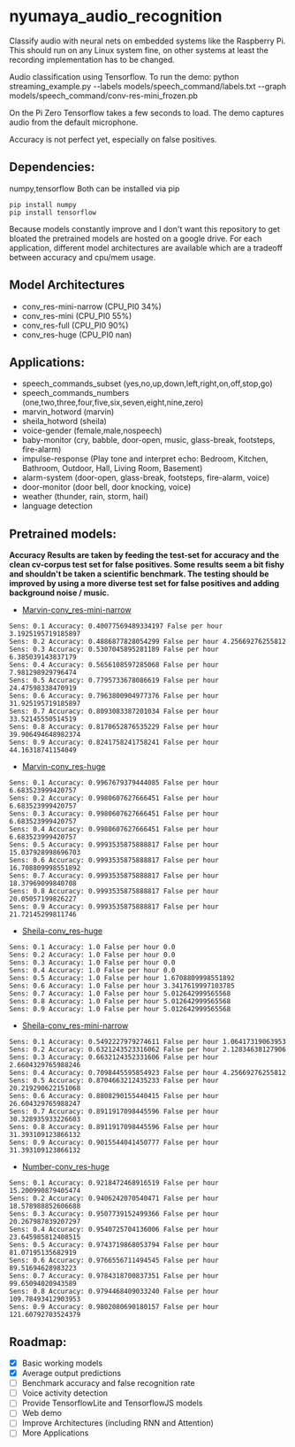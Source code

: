 # nyumaya_audio_recognition
Classify audio with neural nets on embedded systems like the Raspberry Pi. This should run on any Linux system fine, on other systems at least the recording implementation has to be changed.


Audio classification using Tensorflow. To run the demo:
python streaming_example.py --labels models/speech_command/labels.txt --graph models/speech_command/conv-res-mini_frozen.pb

On the Pi Zero Tensorflow takes a few seconds to load. The demo captures audio from the default microphone. 

Accuracy is not perfect yet, especially on false positives.

## Dependencies:
numpy,tensorflow 
Both can be installed via pip

```
pip install numpy
pip install tensorflow
```
Because models constantly improve and I don't want this repository to get bloated the pretrained models are hosted on a google drive.
For each application, different model architectures are available which are a tradeoff between accuracy and cpu/mem usage.

## Model Architectures
- conv_res-mini-narrow (CPU_PI0 34%)
- conv_res-mini        (CPU_PI0 55%)
- conv_res-full        (CPU_PI0 90%)
- conv_res-huge        (CPU_PI0 nan)


## Applications:
- speech_commands_subset (yes,no,up,down,left,right,on,off,stop,go)
- speech_commands_numbers (one,two,three,four,five,six,seven,eight,nine,zero)
- marvin_hotword (marvin)
- sheila_hotword (sheila)
- voice-gender (female,male,nospeech)
- baby-monitor (cry, babble, door-open, music, glass-break, footsteps, fire-alarm)
- impulse-response (Play tone and interpret echo: Bedroom, Kitchen, Bathroom, Outdoor, Hall, Living Room, Basement)
- alarm-system (door-open, glass-break, footsteps, fire-alarm, voice)
- door-monitor (door bell, door knocking, voice)
- weather (thunder, rain, storm, hail)
- language detection

## Pretrained models:
**Accuracy Results are taken by feeding the test-set for accuracy and the clean cv-corpus test set for false positives. Some results seem a bit fishy and shouldn't be taken a scientific benchmark. The testing should be improved by using a more diverse test set for false positives and adding background noise / music.**

- [Marvin-conv_res-mini-narrow](https://drive.google.com/open?id=1offSK9sRVc3R5rJiEPTtlxLPgy07CSZz) 
```
Sens: 0.1 Accuracy: 0.40077569489334197 False per hour 3.1925195719185897
Sens: 0.2 Accuracy: 0.4886877828054299 False per hour 4.25669276255812
Sens: 0.3 Accuracy: 0.5307045895281189 False per hour 6.385039143837179
Sens: 0.4 Accuracy: 0.5656108597285068 False per hour 7.981298929796474
Sens: 0.5 Accuracy: 0.7795733678086619 False per hour 24.47598338470919
Sens: 0.6 Accuracy: 0.7963800904977376 False per hour 31.925195719185897
Sens: 0.7 Accuracy: 0.8093083387201034 False per hour 33.52145550514519
Sens: 0.8 Accuracy: 0.8170652876535229 False per hour 39.906494648982374
Sens: 0.9 Accuracy: 0.8241758241758241 False per hour 44.16318741154049
```
- [Marvin-conv_res-huge](https://drive.google.com/open?id=1npTbW0iNZoEgtE2SolvmLWIFDDkyKfPX)
```
Sens: 0.1 Accuracy: 0.9967679379444085 False per hour 6.683523999420757
Sens: 0.2 Accuracy: 0.9980607627666451 False per hour 6.683523999420757
Sens: 0.3 Accuracy: 0.9980607627666451 False per hour 6.683523999420757
Sens: 0.4 Accuracy: 0.9980607627666451 False per hour 6.683523999420757
Sens: 0.5 Accuracy: 0.9993535875888817 False per hour 15.037928998696703
Sens: 0.6 Accuracy: 0.9993535875888817 False per hour 16.708809998551892
Sens: 0.7 Accuracy: 0.9993535875888817 False per hour 18.37969099840708
Sens: 0.8 Accuracy: 0.9993535875888817 False per hour 20.05057199826227
Sens: 0.9 Accuracy: 0.9993535875888817 False per hour 21.72145299811746
```
- [Sheila-conv_res-huge](https://drive.google.com/open?id=1gEwY6TGylaWiqn8RHvCE1D-7n71N3vvj)
```
Sens: 0.1 Accuracy: 1.0 False per hour 0.0
Sens: 0.2 Accuracy: 1.0 False per hour 0.0
Sens: 0.3 Accuracy: 1.0 False per hour 0.0
Sens: 0.4 Accuracy: 1.0 False per hour 0.0
Sens: 0.5 Accuracy: 1.0 False per hour 1.6708809998551892
Sens: 0.6 Accuracy: 1.0 False per hour 3.3417619997103785
Sens: 0.7 Accuracy: 1.0 False per hour 5.012642999565568
Sens: 0.8 Accuracy: 1.0 False per hour 5.012642999565568
Sens: 0.9 Accuracy: 1.0 False per hour 5.012642999565568
```
- [Sheila-conv_res-mini-narrow](https://drive.google.com/open?id=1sa4ZOqwmVges7dsDX5LG5mXOOHMiyp8t)
```
Sens: 0.1 Accuracy: 0.5492227979274611 False per hour 1.06417319063953
Sens: 0.2 Accuracy: 0.6321243523316062 False per hour 2.12834638127906
Sens: 0.3 Accuracy: 0.6632124352331606 False per hour 2.6604329765988246
Sens: 0.4 Accuracy: 0.7098445595854923 False per hour 4.25669276255812
Sens: 0.5 Accuracy: 0.8704663212435233 False per hour 20.219290622151068
Sens: 0.6 Accuracy: 0.8808290155440415 False per hour 26.604329765988247
Sens: 0.7 Accuracy: 0.8911917098445596 False per hour 30.328935933226603
Sens: 0.8 Accuracy: 0.8911917098445596 False per hour 31.393109123866132
Sens: 0.9 Accuracy: 0.9015544041450777 False per hour 31.393109123866132
```

- [Number-conv_res-huge](https://drive.google.com/open?id=1bPx9c84pZ3GcjlK-c4-MvYz9lyaKPvhW)
```
Sens: 0.1 Accuracy: 0.9218472468916519 False per hour 15.200990879405474
Sens: 0.2 Accuracy: 0.9406242070540471 False per hour 18.578988852606688
Sens: 0.3 Accuracy: 0.9507739152499366 False per hour 20.267987839207297
Sens: 0.4 Accuracy: 0.9540725704136006 False per hour 23.645985812408515
Sens: 0.5 Accuracy: 0.9743719868053794 False per hour 81.07195135682919
Sens: 0.6 Accuracy: 0.9766556711494545 False per hour 89.51694628983223
Sens: 0.7 Accuracy: 0.9784318700837351 False per hour 99.65094020943589
Sens: 0.8 Accuracy: 0.9794468409033240 False per hour 109.78493412903953
Sens: 0.9 Accuracy: 0.9802080690180157 False per hour 121.60792703524379
```

## Roadmap:
- [x] Basic working models
- [X] Average output predictions
- [ ] Benchmark accuracy and false recognition rate
- [ ] Voice activity detection
- [ ] Provide TensorflowLite and TensorflowJS models
- [ ] Web demo
- [ ] Improve Architectures (including RNN and Attention)
- [ ] More Applications 
